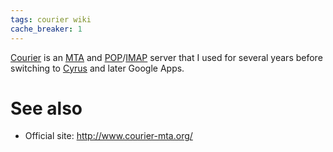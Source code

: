 ```yaml
---
tags: courier wiki
cache_breaker: 1
---
```


[Courier](/wiki/Courier) is an [MTA](/wiki/MTA) and [POP](/wiki/POP)/[IMAP](/wiki/IMAP) server that I used for several years before switching to [Cyrus](/wiki/Cyrus) and later Google Apps.

# See also

-   Official site: <http://www.courier-mta.org/>
